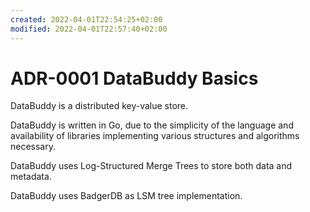 ```yaml
---
created: 2022-04-01T22:54:25+02:00
modified: 2022-04-01T22:57:40+02:00
---
```


# ADR-0001 DataBuddy Basics

DataBuddy is a distributed key-value store.

DataBuddy is written in Go, due to the simplicity of the language and availability of libraries implementing various structures and algorithms necessary.

DataBuddy uses Log-Structured Merge Trees to store both data and metadata.

DataBuddy uses BadgerDB as LSM tree implementation.
